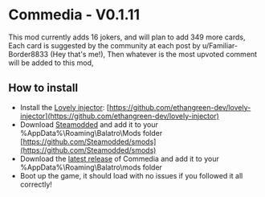 # Commedia - V0.1.11
This mod currently adds 16 jokers, and will plan to add 349 more cards,
Each card is suggested by the community at each post by u/Familiar-Border8833 (Hey that's me!), Then whatever is the most upvoted comment will be added to this mod,

## How to install
- Install the [Lovely injector](https://github.com/ethangreen-dev/lovely-injector): [https://github.com/ethangreen-dev/lovely-injector](https://github.com/ethangreen-dev/lovely-injector)
- Download [Steamodded](https://github.com/Steamodded/smods) and add it to your %AppData%\Roaming\Balatro\Mods folder [https://github.com/Steamodded/smods](https://github.com/Steamodded/smods)
- Download the [latest release](https://github.com/chamoysans/commedia/archive/refs/heads/main.zip) of Commedia and add it to your %AppData%\Roaming\Balatro\mods folder
- Boot up the game, it should load with no issues if you followed it all correctly!

